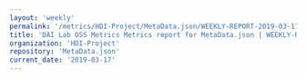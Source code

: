 ```yaml
---
layout: 'weekly'
permalink: '/metrics/HDI-Project/MetaData.json/WEEKLY-REPORT-2019-03-17'
title: 'DAI Lab OSS Metrics Metrics report for MetaData.json | WEEKLY-REPORT-2019-03-17'
organization: 'HDI-Project'
repository: 'MetaData.json'
current_date: '2019-03-17'
---
```

